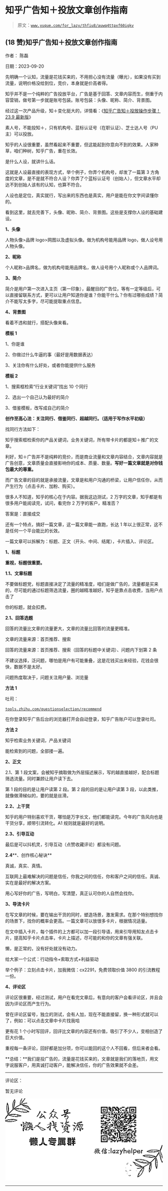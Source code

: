 # 知乎广告知＋投放文章创作指南

> 原文：[`www.yuque.com/for_lazy/thfiu8/auwq4ttpxf60igkv`](https://www.yuque.com/for_lazy/thfiu8/auwq4ttpxf60igkv)

## (18 赞)知乎广告知＋投放文章创作指南

作者： 陈磊

日期：2023-09-20

先明确一个认知，流量是花钱买来的，不用担心没有流量（曝光），如果没有买到流量，说明价格没给到位，竞价，本身就是价高者得。

知乎并不是一个纯粹的广告投放平台，广告是基于回答、文章内容而生，侧重于内容营销，做号第一步就是账号包装。账号包装：头像、昵称、简介、背景图。

经过这一次产品升级，知＋变化挺大的，详情看：《[知乎广告知＋投放操作步骤！23.9 最新版](http://mp.weixin.qq.com/s?__biz=MzU4MDE3Mzk2Nw==&mid=2247486451&idx=1&sn=9d48068820132d8ac460c378ac83fb01&chksm=fd5ba213ca2c2b05230baf58a94144220268d3924cc92d755bf1c280e5eea374db3d90ac5ac1&scene=21#wechat_redirect)》

素人号，不能投知＋，只有机构号、蓝标认证号（在职认证）、芝士达人号（PU 主）可以投放。

知乎的人设很重要，虽然看起来不重要，但这能起到你意向不到的效果。人家种草，咱们种树，知乎广告，重在长效。

是什么人设，就讲什么话。

这就是人设最直接的表现方式，举个例子，你弄个机构号，却发了一篇第 3 方角度的文章，是不是就不符合人设？你弄了个蓝标认证号（创始人），但文章水平却达不到创始人该有的认知，也算不符合。

人设也是定位，真实就行，写出来的东西也是真实，用户是能在你文字间读懂你的。

看到这里，就去完善下，头像、昵称、简介、背景图。这些是支撑你人设的基础建设。

**1、头像**  

人物头像>品牌 logo>网图以及虚拟头像。做为机构号能用品牌 logo，做人设号用人物头像。

**2、昵称**

个人昵称>品牌名，做为机构号能用品牌名，做人设号用个人昵称或个人品牌词。

**3、简介**

简介是用户第一次进入主页（第一印象），最醒目的广告位，等有一定等级后，可以直接留联系方式，更可以让用户知道你是谁？你能干什么？你有过哪些成绩？简介不能写太多字，尽可能提取重点信息。

**4、背景图**

看着不违和就行，搭配头像来看。

**模板 1**

1、你是谁

2、你做过什么牛逼的事（最好是用数据表达）

3、关注你有什么好处，或者你能提供什么服务

**模板 2**

1、搜索框检索“行业关键词”找出 10 个同行

2、选出一个自己认为最好的简介

3、借鉴模板，改写成自己的简介

**创作至高心法：关注同行、借鉴同行、超越同行。（适用于写作水平初级）**

找同行方法如下：

知乎搜索框检索你的产品关键词，业务关键词，所有带卡片的都是知＋推广的文章。

利好，知＋广告并不是纯粹的竞价，而是商业流量和文章内容结合，文章内容就是广告创意，文章质量会直接影响你的成本、质量、数量。**写好一篇文章就是对你钱包最大的尊重。**

而广告文章的目的就是承接流量，文章是和用户沟通的桥梁，让用户信任你，从而产生行为（点击卡片、加粉、购买）。

很多人不知道，知乎的核心在于内容。据我这边测试，2 万字的文章，知乎都是有很多用户能阅读完，试问，看完你 2 万字的客户，精准否？

答案是：直接成交

还有一个特点，搞好一篇文章，这一篇文章能一直跑，长达 1 年以上很正常，这不是任何一个平台能比的长效。

一篇文章可以拆解为：标题、正文（开头、中间、结尾），卡片插入、评论区。

**1、标题**

**重视，标题很重要。**

**1.1、文章标题**

不要做标题党，标题直接决定了流量的精准度，咱们是做广告的，流量都是买来的，尽可能的通过标题筛选流量，圈的越精准越好。知乎是靠点击收费，当用户点击了

你的标题，就会扣费。

**2.1、回答选题**

回答的流量比文章的流量更大，文章的流量比回答的流量更精准。

文章的流量来源：首页推荐、搜索

回答的流量来源：首页推荐、搜索（回答的标题中关键词）、问题内下划第 2 条

不建议选择，泛问题，哪怕是用户有可能重叠，这是花钱买出来经验，花钱会很快，数据不是太好。

问题热度取决于，问题关注用户量、浏览量

**方法 1**

吐司：

[`tools.zhihu.com/questionselection/recommend`](https://tools.zhihu.com/questionselection/recommend)

在你登录知乎广告后台的浏览器打开会自动登录，知乎广告账户可以登录吐司。

**方法 2**

知乎检索业务关键词，产品关键词

能检索到的问题，全部搂一遍。

**2、正文**

2.1、第 1 段文案，会被知乎摘取做为外层描述展示，写的越直接越好，配合标题筛选流量。同时兼顾让用户读下去。

第 1 段的目的是让用户读第 2 段。第 2 段的目的是让用户读第 3 段，以此类推，就像做滑梯似的，要的就是丝滑。

**2.2、上干货**

知乎的用户特别喜欢干货，哪怕是万字长文，他们都能读完。今年的广告风向也是干货分享，顺带引流转化。A1 规则就是最好的说明。

**2.3、引导互动**

最后是可以抖机灵，引导互动（点赞收藏评论）都没有问题。

**2.4****、创作核心秘诀**

真诚，真实、真情。

互联网上最难解决的问题是信任，你我之间的信任，你和客户之间的信任。真诚、实在是最好的解决方案。

用心写好你的广告，写明白，写清楚，真正认可你的人自然会找你。

**3、导流卡片**

在写文章的时候，要在输出干货的同时，塑造场景，激发需求。在那个特别想找你的场景下，找你的概率会更高。一篇文章可以放很多卡片，根据情况适量。

在文中插入卡片，每个插件的上方都可以加一段引导语，用来引导用知友点击卡片，提高知乎卡片点击率，卡片上描述，尽可能的和你的文章有强关联。

懒，是正常的，没有好处就没有动力。

给大家一个公式：行动指令+索取方式+利益驱动

举个例子：立刻点击卡片，加我微信：cx2291，免费领取价值 3800 的引流教程一份。

**4、评论区**

评论区很重要，经过测试，用户在看完文章后，有意向的客户会看评论区，并且会因为评论区而产生行为。

曾在评论区留号，独立的测试，会有人加，现在不能直接留，换一种形式就可以了，例如：可以点击文章中卡片找我哈

更有花 1 个小时写回评，回评比文章的内容还有价值，吸引了不少人，变相创造了巨大价值。

重视每一条评论，回好都是加分项，你可以能回的这个人不回看，但后来者会看。

**总结：**我们是投广告的，流量是花钱买来的，文章就是我们的落地页，用文字说服客户，用真诚打动客户，能解决信任，你的广告效果就不会差。

* * *

评论区：

暂无评论

![](img/1c37d505930596d12a88ab23e11aa07a.png)

* * *